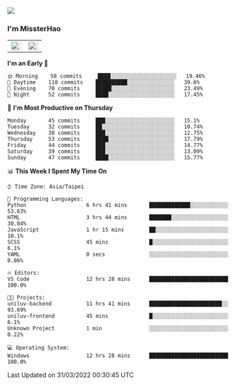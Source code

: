 ![](https://komarev.com/ghpvc/?username=MissterHao&color=ff69b4)

### I'm MissterHao


<!-- Readme stats -->
<!-- https://github.com/anuraghazra/github-readme-stats -->
<table>
<tr>
    <td valign="top" width="50%">
    <img src="https://github-readme-stats.vercel.app/api?username=MissterHao&hide_border=true&show_icons=true&locale=en" align="left" style="width: 100%" />
    </td>
    <td valign="top" width="50%">
    <img src="https://github-readme-stats.vercel.app/api/top-langs?username=MissterHao&hide_border=true&show_icons=true&locale=en&layout=compact" align="left" style="width: 100%" />
    </td>
</tr>
</table>  


<!--START_SECTION:waka-->
**I'm an Early 🐤** 

```text
🌞 Morning    58 commits     ████░░░░░░░░░░░░░░░░░░░░░   19.46% 
🌆 Daytime    118 commits    ██████████░░░░░░░░░░░░░░░   39.6% 
🌃 Evening    70 commits     █████░░░░░░░░░░░░░░░░░░░░   23.49% 
🌙 Night      52 commits     ████░░░░░░░░░░░░░░░░░░░░░   17.45%

```
📅 **I'm Most Productive on Thursday** 

```text
Monday       45 commits     ███░░░░░░░░░░░░░░░░░░░░░░   15.1% 
Tuesday      32 commits     ██░░░░░░░░░░░░░░░░░░░░░░░   10.74% 
Wednesday    38 commits     ███░░░░░░░░░░░░░░░░░░░░░░   12.75% 
Thursday     53 commits     ████░░░░░░░░░░░░░░░░░░░░░   17.79% 
Friday       44 commits     ███░░░░░░░░░░░░░░░░░░░░░░   14.77% 
Saturday     39 commits     ███░░░░░░░░░░░░░░░░░░░░░░   13.09% 
Sunday       47 commits     ████░░░░░░░░░░░░░░░░░░░░░   15.77%

```


📊 **This Week I Spent My Time On** 

```text
⌚︎ Time Zone: Asia/Taipei

💬 Programming Languages: 
Python                   6 hrs 41 mins       █████████████░░░░░░░░░░░░   53.63% 
HTML                     3 hrs 44 mins       ███████░░░░░░░░░░░░░░░░░░   30.04% 
JavaScript               1 hr 15 mins        ██░░░░░░░░░░░░░░░░░░░░░░░   10.1% 
SCSS                     45 mins             █░░░░░░░░░░░░░░░░░░░░░░░░   6.1% 
YAML                     0 secs              ░░░░░░░░░░░░░░░░░░░░░░░░░   0.06%

🔥 Editors: 
VS Code                  12 hrs 28 mins      █████████████████████████   100.0%

🐱‍💻 Projects: 
uniluv-backend           11 hrs 41 mins      ███████████████████████░░   93.69% 
uniluv-frontend          45 mins             █░░░░░░░░░░░░░░░░░░░░░░░░   6.1% 
Unknown Project          1 min               ░░░░░░░░░░░░░░░░░░░░░░░░░   0.22%

💻 Operating System: 
Windows                  12 hrs 28 mins      █████████████████████████   100.0%

```


 Last Updated on 31/03/2022 00:30:45 UTC
<!--END_SECTION:waka-->

<!--
**MissterHao/MissterHao** is a ✨ _special_ ✨ repository because its `README.md` (this file) appears on your GitHub profile.

Here are some ideas to get you started:

- 🔭 I’m currently working on ...
- 🌱 I’m currently learning ...
- 👯 I’m looking to collaborate on ...
- 🤔 I’m looking for help with ...
- 💬 Ask me about ...
- 📫 How to reach me: ...
- 😄 Pronouns: ...
- ⚡ Fun fact: ...
-->
